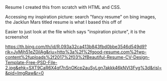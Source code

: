 Resume
I created this from scratch with HTML and CSS.

Accessing my inspiration picture: search "fancy resume" on bing images, the Jacklun Mars titled resume is what I based this off of

Easier to just look at the file which says "inspiration picture", it is the screenshot

https://th.bing.com/th/id/R.093a32ca413b843fbd0bbe3546d549d9?rik=JyMjh51eZ0ilAg&riu=http%3a%2f%2fgood-resume.com%2fwp-content%2fuploads%2f2017%2f03%2fBeautiful-Resume-CV-Design-Template-Free-PSD-File-2.jpg&ehk=SXT9CaR6X4qf7nSnOKcp2auSyLgn7akkk46kNVI3Fyg%3d&risl=&pid=ImgRaw&r=0
